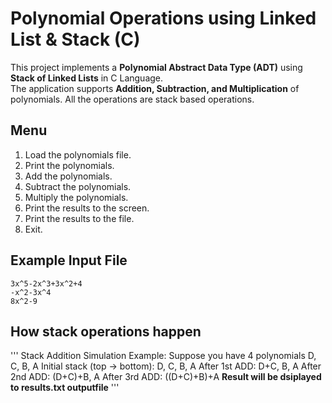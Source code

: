 # Polynomial Operations using Linked List & Stack (C)

This project implements a **Polynomial Abstract Data Type (ADT)** using **Stack of Linked Lists** in C Language.  
The application supports **Addition, Subtraction, and Multiplication** of polynomials.
All the operations are stack based operations.

## Menu
1. Load the polynomials file. 
2. Print the polynomials.
3. Add the polynomials.
4. Subtract the polynomials.  
5. Multiply the polynomials.  
6. Print the results to the screen.  
7. Print the results to the file. 
8. Exit.

## Example Input File
```
3x^5-2x^3+3x^2+4
-x^2-3x^4
8x^2-9
```

## How stack operations happen
'''
Stack Addition Simulation Example:
Suppose you have 4 polynomials D, C, B, A
Initial stack (top → bottom): D, C, B, A
After 1st ADD: D+C, B, A
After 2nd ADD: (D+C)+B, A
After 3rd ADD: ((D+C)+B)+A
**Result will be dsiplayed to results.txt outputfile**
'''
